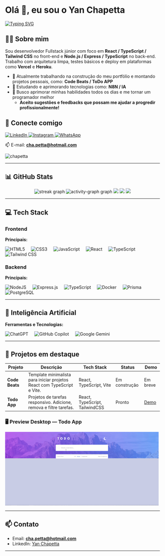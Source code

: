 # Olá 👋, eu sou o Yan Chapetta

[![Typing SVG](https://readme-typing-svg.demolab.com?size=24&duration=3000&color=000&background=fff&lines=Desenvolvedor+FullStack+Jr.;React+|+TypeScript+|+NodeJs;Open+to+Work+😁)](#)

## 👨‍💻 Sobre mim

Sou desenvolvedor Fullstack júnior com foco em **React / TypeScript / Tailwind CSS** no front-end e **Node.js / Express / TypeScript** no back-end. Trabalho com arquitetura limpa, testes básicos e deploy em plataformas como **Vercel** e **Heroku**.

- 🔭 Atualmente trabalhando na construção do meu portfólio e montando projetos pessoais, como: **Code Beats / ToDo APP**
- 🌱 Estudando e aprimorando tecnologias como: **N8N / IA**
- 💬 Busco aprimorar minhas habilidades todos os dias e me tornar um programador melhor
   - **Aceito sugestões e feedbacks que possam me ajudar a progredir profissionalmente!**
 
 ## 🔗 Conecte comigo

<p align="left">
  <a href="https://www.linkedin.com/in/yan-chapetta/" target="_blank">
    <img src="https://img.shields.io/badge/LinkedIn-0077B5?style=for-the-badge&logo=linkedin&logoColor=white" alt="LinkedIn" />
  </a>
  <a href="https://instagram.com/chapetta" target="_blank">
    <img src="https://img.shields.io/badge/Instagram-E1306C?style=for-the-badge&logo=instagram&logoColor=white" alt="Instagram" />
  </a>
  <a href="https://wa.me/5521981510300" target="_blank">
    <img src="https://img.shields.io/badge/WhatsApp-25D366?style=for-the-badge&logo=whatsapp&logoColor=white" alt="WhatsApp" />
  </a>
</p>


📫 E-mail: **cha.petta@hotmail.com**

<p align="left">
  <img src="https://komarev.com/ghpvc/?username=chapetta&label=Profile%20views&color=0e75b6&style=flat" alt="chapetta" />
</p>

---

## 📊 GitHub Stats

<div align="center">
  <img src="https://streak-stats.demolab.com?user=chapetta&theme=gotham" height="150" alt="streak graph" />
  <img src="https://github-readme-activity-graph.vercel.app/graph?username=chapetta&radius=16&theme=github-dark&area=true&order=5" height="300" alt="activity-graph graph"  />
  <img src="http://github-profile-summary-cards.vercel.app/api/cards/stats?username=chapetta&theme=tokyonight" />
  <img src="http://github-profile-summary-cards.vercel.app/api/cards/repos-per-language?username=chapetta&theme=tokyonight" />
  <img src="http://github-profile-summary-cards.vercel.app/api/cards/most-commit-language?username=chapetta&theme=tokyonight" />





   
</div>

---

## 💻 Tech Stack

### Frontend

**Principais:**
<p>
  <img src="https://cdn.jsdelivr.net/gh/devicons/devicon/icons/html5/html5-original.svg" height="40" alt="HTML5" />
  <img width="12" />
  <img src="https://cdn.jsdelivr.net/gh/devicons/devicon/icons/css3/css3-original.svg" height="40" alt="CSS3" />
  <img width="12" />
  <img src="https://cdn.jsdelivr.net/gh/devicons/devicon/icons/javascript/javascript-original.svg" height="40" alt="JavaScript" />
  <img width="12" />
  <img src="https://cdn.jsdelivr.net/gh/devicons/devicon/icons/react/react-original.svg" height="40" alt="React" />
  <img width="12" />
  <img src="https://cdn.jsdelivr.net/gh/devicons/devicon/icons/typescript/typescript-original.svg" height="40" alt="TypeScript" />
  <img width="12" />
  <img src="https://cdn.jsdelivr.net/gh/devicons/devicon/icons/tailwindcss/tailwindcss-original.svg" height="40" alt="Tailwind CSS" />
</p>

### Backend

**Principais:**
<p>
  <img src="https://cdn.jsdelivr.net/gh/devicons/devicon/icons/nodejs/nodejs-original.svg" height="40" alt="NodeJS" />
  <img width="12" />
  <img src="https://cdn.jsdelivr.net/gh/devicons/devicon/icons/express/express-original.svg" height="40" alt="Express.js" />
  <img width="12" />
  <img src="https://cdn.jsdelivr.net/gh/devicons/devicon/icons/typescript/typescript-original.svg" height="40" alt="TypeScript" />
  <img width="12" />
  <img src="https://cdn.jsdelivr.net/gh/devicons/devicon/icons/docker/docker-original.svg" height="40" alt="Docker" />
  <img width="12" />
  <img src="https://cdn.jsdelivr.net/gh/devicons/devicon/icons/prisma/prisma-original.svg" height="40" alt="Prisma" />
  <img width="12" />
  <img src="https://cdn.jsdelivr.net/gh/devicons/devicon/icons/postgresql/postgresql-original.svg" height="40" alt="PostgreSQL" />
</p>

---

## 🤖 Inteligência Artificial

**Ferramentas e Tecnologias:**
<p>
  <img src="https://img.shields.io/badge/chatGPT-74aa9c?style=for-the-badge&logo=chatGPT&logoColor=white" alt="ChatGPT" />
  <img width="12" />
  <img src="https://img.shields.io/badge/github_copilot-8957E5?style=for-the-badge&logo=github-copilot&logoColor=white" alt="GitHub Copilot" />
  <img width="12" />
  <img src="https://img.shields.io/badge/google_gemini-8E75B2?style=for-the-badge&logo=google-gemini&logoColor=white" alt="Google Gemini" />
  <img width="12" />
</p>

---

## 🚀 Projetos em destaque

| Projeto | Descrição | Tech Stack | Status | Demo |
| --- | --- | --- | --- | --- |
| **Code Beats** | Template minimalista para iniciar projetos React com TypeScript e Vite. | React, TypeScript, Vite | Em construção | Em breve |
| **Todo App** | Projetos de tarefas responsivo. Adicione, remova e filtre tarefas. | React, TypeScript, TailwindCSS | Pronto | [Demo](https://todoappchapetta.netlify.app/) |

### 🖥️ Preview Desktop — Todo App
<img src="https://raw.githubusercontent.com/chapetta/todoList-app/main/public/images/web_preview.gif" alt="Preview Desktop" width="500px" />

---

## 📫 Contato

- Email: **cha.petta@hotmail.com**
- LinkedIn: [Yan Chapetta](https://www.linkedin.com/in/yan-chapetta)

---
